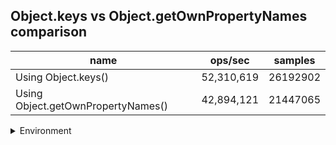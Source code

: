 ## Object.keys vs Object.getOwnPropertyNames comparison

|name|ops/sec|samples|
|-|-|-|
|Using Object.keys()|52,310,619|26192902|
|Using Object.getOwnPropertyNames()|42,894,121|21447065|


<details>
<summary>Environment</summary>

* __Machine:__ linux x64 | 4 vCPUs | 7.6GB Mem
* __Run:__ Tue Oct 29 2024 18:01:57 GMT+0000 (Coordinated Universal Time)
* __Node:__ `v21.7.2`
</details>

<!--
{"environment":{"platform":"linux","arch":"x64","cpus":4,"totalMemory":7.597877502441406},"benchmarks":[{"name":"Using Object.keys()","opsSec":52310619.5158884,"samples":26192902},{"name":"Using Object.getOwnPropertyNames()","opsSec":42894121.76432863,"samples":21447065}]}-->
